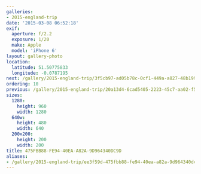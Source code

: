 ```yaml
---
galleries:
- 2015-england-trip
date: '2015-03-08 06:52:18'
exif:
  aperture: f/2.2
  exposure: 1/20
  make: Apple
  model: 'iPhone 6'
layout: gallery-photo
location:
  latitude: 51.50775833
  longitude: -0.0787195
next: /gallery/2015-england-trip/3f5cb97-ad05b78c-0cf1-449a-a827-48b199cefce9
ordering: 10
previous: /gallery/2015-england-trip/20a13d4-6cad5405-2223-45c7-aa02-f5a7220579a8
sizes:
  1280:
    height: 960
    width: 1280
  640w:
    height: 480
    width: 640
  200x200:
    height: 200
    width: 200
title: 475FBB88-FE94-40EA-A82A-9D964340DC9D
aliases:
- /gallery/2015-england-trip/ee3f59d-475fbb88-fe94-40ea-a82a-9d964340dc9d.html
---
```

